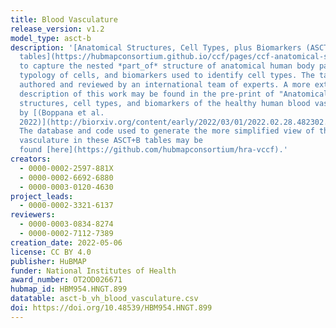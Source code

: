 ```yaml
---
title: Blood Vasculature
release_version: v1.2
model_type: asct-b
description: '[Anatomical Structures, Cell Types, plus Biomarkers (ASCT+B)
  tables](https://hubmapconsortium.github.io/ccf/pages/ccf-anatomical-structures.html) aim
  to capture the nested *part_of* structure of anatomical human body parts, the
  typology of cells, and biomarkers used to identify cell types. The tables are
  authored and reviewed by an international team of experts. A more extensive
  description of this work may be found in the pre-print of "Anatomical
  structures, cell types, and biomarkers of the healthy human blood vasculature"
  by [(Boppana et al.
  2022)](http://biorxiv.org/content/early/2022/03/01/2022.02.28.482302.abstract).
  The database and code used to generate the more simplified view of the blood
  vasculature in these ASCT+B tables may be
  found [here](https://github.com/hubmapconsortium/hra-vccf).'
creators:
  - 0000-0002-2597-881X
  - 0000-0002-6692-6880
  - 0000-0003-0120-4630
project_leads:
  - 0000-0002-3321-6137
reviewers:
  - 0000-0003-0834-8274
  - 0000-0002-7112-7389
creation_date: 2022-05-06
license: CC BY 4.0
publisher: HuBMAP
funder: National Institutes of Health
award_number: OT2OD026671
hubmap_id: HBM954.HNGT.899
datatable: asct-b_vh_blood_vasculature.csv
doi: https://doi.org/10.48539/HBM954.HNGT.899
---
```

